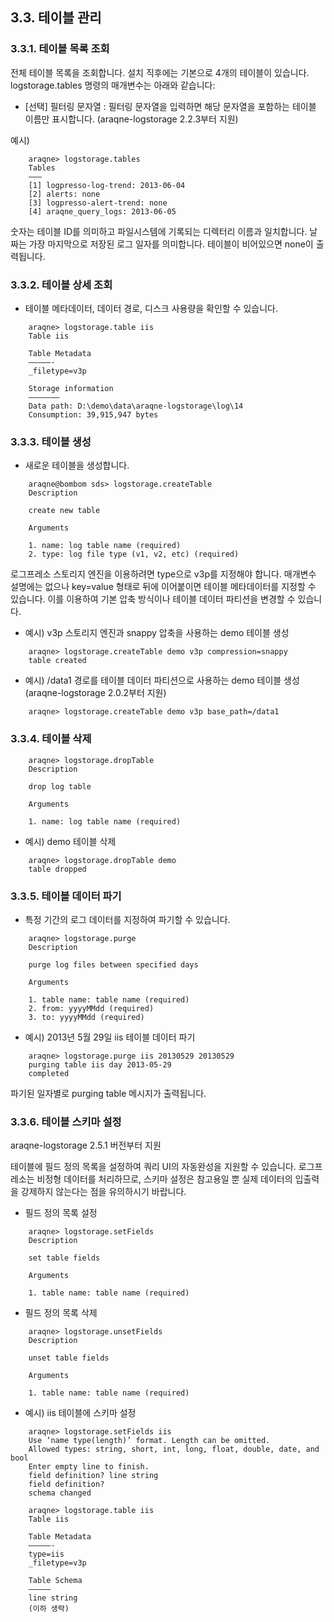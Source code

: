 ## 3.3. 테이블 관리 ##

### 3.3.1. 테이블 목록 조회 ###

전체 테이블 목록을 조회합니다. 설치 직후에는 기본으로 4개의 테이블이 있습니다. logstorage.tables 명령의 매개변수는 아래와 같습니다:

 * [선택] 필터링 문자열 : 필터링 문자열을 입력하면 해당 문자열을 포함하는 테이블 이름만 표시합니다. (araqne-logstorage 2.2.3부터 지원)

예시)

~~~~
    araqne> logstorage.tables
    Tables
    ——–
    [1] logpresso-log-trend: 2013-06-04
    [2] alerts: none
    [3] logpresso-alert-trend: none
    [4] araqne_query_logs: 2013-06-05
~~~~

숫자는 테이블 ID를 의미하고 파일시스템에 기록되는 디렉터리 이름과 일치합니다. 날짜는 가장 마지막으로 저장된 로그 일자를 의미합니다. 테이블이 비어있으면 none이 출력됩니다.

### 3.3.2. 테이블 상세 조회 ###

* 테이블 메타데이터, 데이터 경로, 디스크 사용량을 확인할 수 있습니다.

~~~~
    araqne> logstorage.table iis
    Table iis

    Table Metadata
    —————-
    _filetype=v3p

    Storage information
    ———————
    Data path: D:\demo\data\araqne-logstorage\log\14
    Consumption: 39,915,947 bytes
~~~~

### 3.3.3. 테이블 생성 ###

* 새로운 테이블을 생성합니다.

~~~~
    araqne@bombom sds> logstorage.createTable
    Description

    create new table

    Arguments

    1. name: log table name (required)
	2. type: log file type (v1, v2, etc) (required)
~~~~

로그프레소 스토리지 엔진을 이용하려면 type으로 v3p를 지정해야 합니다. 매개변수 설명에는 없으나 key=value 형태로 뒤에 이어붙이면 테이블 메타데이터를 지정할 수 있습니다. 이를 이용하여 기본 압축 방식이나 테이블 데이터 파티션을 변경할 수 있습니다.

* 예시) v3p 스토리지 엔진과 snappy 압축을 사용하는 demo 테이블 생성

~~~~
    araqne> logstorage.createTable demo v3p compression=snappy
    table created
~~~~

* 예시) /data1 경로를 테이블 데이터 파티션으로 사용하는 demo 테이블 생성 (araqne-logstorage 2.0.2부터 지원)

~~~~
	araqne> logstorage.createTable demo v3p base_path=/data1
~~~~

### 3.3.4. 테이블 삭제 ###

~~~~
    araqne> logstorage.dropTable
    Description

    drop log table

    Arguments

    1. name: log table name (required)
~~~~

* 예시) demo 테이블 삭제

~~~~
    araqne> logstorage.dropTable demo
    table dropped
~~~~

### 3.3.5. 테이블 데이터 파기 ###

* 특정 기간의 로그 데이터를 지정하여 파기할 수 있습니다.

~~~~
    araqne> logstorage.purge
    Description

    purge log files between specified days

    Arguments

    1. table name: table name (required)
    2. from: yyyyMMdd (required)
    3. to: yyyyMMdd (required)
~~~~

* 예시) 2013년 5월 29일 iis 테이블 데이터 파기

~~~~
    araqne> logstorage.purge iis 20130529 20130529
    purging table iis day 2013-05-29
    completed
~~~~

파기된 일자별로 purging table 메시지가 출력됩니다.

### 3.3.6. 테이블 스키마 설정 ###

araqne-logstorage 2.5.1 버전부터 지원

테이블에 필드 정의 목록을 설정하여 쿼리 UI의 자동완성을 지원할 수 있습니다. 로그프레소는 비정형 데이터를 처리하므로, 스키마 설정은 참고용일 뿐 실제 데이터의 입출력을 강제하지 않는다는 점을 유의하시기 바랍니다.

* 필드 정의 목록 설정

~~~~
    araqne> logstorage.setFields
    Description

    set table fields

    Arguments

	1. table name: table name (required)
~~~~

* 필드 정의 목록 삭제

~~~~
    araqne> logstorage.unsetFields
    Description

    unset table fields

    Arguments

    1. table name: table name (required)
~~~~

* 예시) iis 테이블에 스키마 설정

~~~~
    araqne> logstorage.setFields iis
    Use ‘name type(length)’ format. Length can be omitted.
    Allowed types: string, short, int, long, float, double, date, and bool
    Enter empty line to finish.
    field definition? line string
    field definition?
    schema changed

    araqne> logstorage.table iis
    Table iis

    Table Metadata
    —————-
    type=iis
    _filetype=v3p

    Table Schema
    —————
    line string
    (이하 생략)
~~~~


